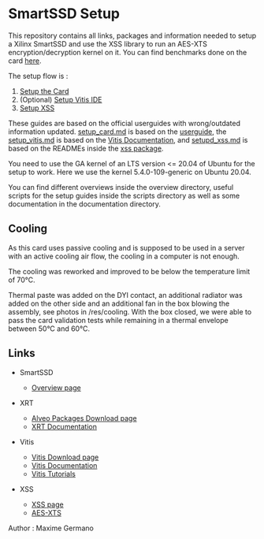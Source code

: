 # SmartSSD Setup

This repository contains all links, packages and information needed to setup a Xilinx SmartSSD and use the XSS library to run an AES-XTS encryption/decryption kernel on it. You can find benchmarks done on the card [here](https://github.com/Defibrilator/smartssd-benchmarks).

The setup flow is :
1. [Setup the Card](setup-guides/setup_card.md)
2. (Optional) [Setup Vitis IDE](setup-guides/setup_vitis.md)
3. [Setup XSS](setup-guides/setup_xss.md)

These guides are based on the official userguides with wrong/outdated information updated. [setup_card.md](setup-guides/setup_card.md) is based on the [userguide](setup-guides/ug1382-smartssd-csd.pdf), the [setup_vitis.md](setup-guides/setup_vitis.md) is based on the [Vitis Documentation](https://docs.xilinx.com/r/en-US/ug1393-vitis-application-acceleration/), and [setupd_xss.md](setup-guides/setup_xss.md) is based on the READMEs inside the [xss package](xss/xss_2.0.2.tar.gz).

You need to use the GA kernel of an LTS version <= 20.04 of Ubuntu for the setup to work. Here we use the kernel 5.4.0-109-generic on Ubuntu 20.04.

You can find different overviews inside the overview directory, useful scripts for the setup guides inside the scripts directory as well as some documentation in the documentation directory.

## Cooling 

As this card uses passive cooling and is supposed to be used in a server with an active cooling air flow, the cooling in a computer is not enough.

The cooling was reworked and improved to be below the temperature limit of 70°C. 

Thermal paste was added on the DYI contact, an additional radiator was added on the other side and an additional fan in the box blowing the assembly, see photos in /res/cooling. With the box closed, we were able to pass the card validation tests while remaining in a thermal envelope between 50°C and 60°C.

## Links
- SmartSSD
  - [Overview page](https://www.xilinx.com/applications/data-center/computational-storage/smartssd.html)

- XRT
  - [Alveo Packages Download page](https://www.xilinx.com/support/download/index.html/content/xilinx/en/downloadNav/alveo/smartssd.html)
  - [XRT Documentation](https://xilinx.github.io/XRT/2022.1/html/index.html)

- Vitis
  - [Vitis Download page](https://www.xilinx.com/support/download/index.html/content/xilinx/en/downloadNav/vitis.html)
  - [Vitis Documentation](https://docs.xilinx.com/r/en-US/ug1393-vitis-application-acceleration/Getting-Started-with-Vitis)
  - [Vitis Tutorials](https://github.com/Xilinx/Vitis-Tutorials)

- XSS
  - [XSS page](https://www.xilinx.com/products/intellectual-property/xss.html)
  - [AES-XTS](https://www.xilinx.com/products/intellectual-property/1-ysk5hh.html#overview)

Author : Maxime Germano
